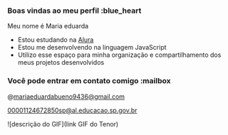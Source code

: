 ### Boas vindas ao meu perfil :blue_heart

Meu nome é Maria eduarda 

- Estou estudando na [Alura](https://www.alura.com.br)
- Estou me desenvolvendo na linguagem JavaScript
- Utilizo esse espaço para minha organização e compartilhamento dos meus projetos desenvolvidos

### Você pode entrar em contato comigo :mailbox

@mariaeduardabueno9436@gmail.com

00001124672850sp@al.educacao.sp.gov.br

![descrição do GIF](link GIF do Tenor)
